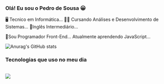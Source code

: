### Olá! Eu sou o Pedro de Sousa 😀

🖥️ Tecnico em Informática...
👨‍💻 Cursando Análises e Desenvolvimento de Sistemas...
📍Inglês Intermediário...

📍Sou Programador Front-End...
Atualmente aprendendo JavaScript...

![Anurag's GitHub stats](https://github-readme-stats.vercel.app/api?username=pedrinho-devv&show_icons=true&theme=radical)


### Tecnologias que uso no meu dia

<div style="display: inline-block"><br/>
<img align:"center" src="	https://img.shields.io/badge/HTML5-E34F26?style=for-the-badge&logo=html5&logoColor=white"
<img align:"center" src="	https://img.shields.io/badge/CSS3-1572B6?style=for-the-badge&logo=css3&logoColor=white"
<img align:"center" src="	https://img.shields.io/badge/JavaScript-F7DF1E?style=for-the-badge&logo=javascript&logoColor=black"
<img align:"center" src="	https://img.shields.io/badge/Tailwind_CSS-38B2AC?style=for-the-badge&logo=tailwind-css&logoColor=white"
<img align:"center" src="	https://img.shields.io/badge/Bootstrap-563D7C?style=for-the-badge&logo=bootstrap&logoColor=white"
</img>
</div>

